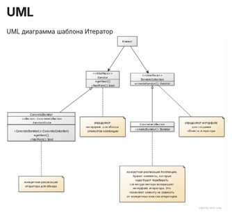 # UML
UML диаграмма шаблона Итератор
![Иллюстрация к проекту](https://github.com/VeronikaKomissarova/UML/blob/master/3d750f08.png)
